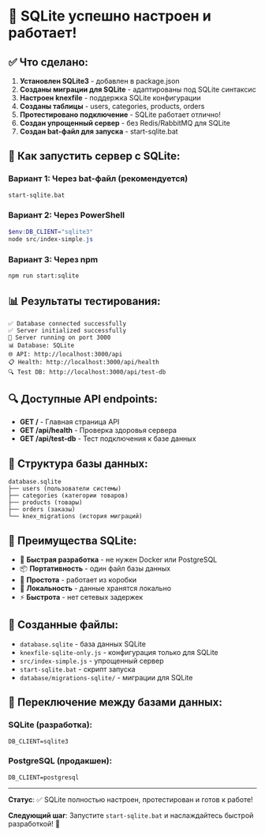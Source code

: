 # 🎉 SQLite успешно настроен и работает!

## ✅ Что сделано:

1. **Установлен SQLite3** - добавлен в package.json
2. **Созданы миграции для SQLite** - адаптированы под SQLite синтаксис
3. **Настроен knexfile** - поддержка SQLite конфигурации
4. **Созданы таблицы** - users, categories, products, orders
5. **Протестировано подключение** - SQLite работает отлично!
6. **Создан упрощенный сервер** - без Redis/RabbitMQ для SQLite
7. **Создан bat-файл для запуска** - start-sqlite.bat

## 🚀 Как запустить сервер с SQLite:

### Вариант 1: Через bat-файл (рекомендуется)
```bash
start-sqlite.bat
```

### Вариант 2: Через PowerShell
```powershell
$env:DB_CLIENT="sqlite3"
node src/index-simple.js
```

### Вариант 3: Через npm
```bash
npm run start:sqlite
```

## 📊 Результаты тестирования:

```
✅ Database connected successfully
✅ Server initialized successfully
🎉 Server running on port 3000
📊 Database: SQLite
🌐 API: http://localhost:3000/api
📋 Health: http://localhost:3000/api/health
🔍 Test DB: http://localhost:3000/api/test-db
```

## 🔍 Доступные API endpoints:

- **GET /** - Главная страница API
- **GET /api/health** - Проверка здоровья сервера
- **GET /api/test-db** - Тест подключения к базе данных

## 💾 Структура базы данных:

```
database.sqlite
├── users (пользователи системы)
├── categories (категории товаров)
├── products (товары)
├── orders (заказы)
└── knex_migrations (история миграций)
```

## 🎯 Преимущества SQLite:

- 🚀 **Быстрая разработка** - не нужен Docker или PostgreSQL
- 📦 **Портативность** - один файл базы данных
- 🔧 **Простота** - работает из коробки
- 💾 **Локальность** - данные хранятся локально
- ⚡ **Быстрота** - нет сетевых задержек

## 📁 Созданные файлы:

- `database.sqlite` - база данных SQLite
- `knexfile-sqlite-only.js` - конфигурация только для SQLite
- `src/index-simple.js` - упрощенный сервер
- `start-sqlite.bat` - скрипт запуска
- `database/migrations-sqlite/` - миграции для SQLite

## 🔄 Переключение между базами данных:

### SQLite (разработка):
```env
DB_CLIENT=sqlite3
```

### PostgreSQL (продакшен):
```env
DB_CLIENT=postgresql
```

---

**Статус**: ✅ SQLite полностью настроен, протестирован и готов к работе!

**Следующий шаг**: Запустите `start-sqlite.bat` и наслаждайтесь быстрой разработкой! 🚀
